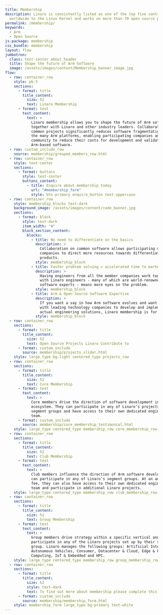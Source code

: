 ```yaml
---
title: Membership
description: Linaro is consistently listed as one of the top five contributors
  worldwide to the Linux Kernel and works on more than 70 open source projects.
permalink: /membership/
keywords:
  - Arm
  - Open Source
js-package: membership
css_bundle: membership
layout: flow
jumbotron:
  class: text-center about_header
  title: Shape the future of Arm Software
  image: /assets/images/content/Membership_banner_image.jpg
flow:
  - row: container_row
    style: pb-5
    sections:
      - format: title
        title_content:
          size: h2
          text: Linaro Membership
      - format: text
        text_content:
          text: >
            Linaro membership allows you to shape the future of Arm software
            together with Linaro and other industry leaders. Collaborating on
            common projects significantly reduces software fragmentation across
            the many Arm platforms, enabling participating companies and the
            community to reduce their costs for development and validation of
            Arm-based software.
  - row: custom_include_row
    source: membership/grouped_members_row.html
  - row: container_row
    style: text-center
    sections:
      - format: buttons
        style: text-center
        buttons_content:
          - title: Enquire about membership today
            url: "#membership_form"
            style: btn-primary enquire_button text-uppercase
  - row: container_row
    style: membership_blocks text-dark
    background_image: /assets/images/content/code_banner.jpg
    sections:
      - format: block
        style: text-dark
        item_width: "4"
        block_section_content:
          blocks:
            - title: No need to differentiate on the basics
              description: >
                Collaboration on common software allows participating member
                companies to direct more resources towards differentiating their
                products.
              style: membership_block
            - title: Faster problem solving = accelerated time to market
              description: >
                Having engineers from all the member companies work together
                with Linaro engineers - many of which are world-renowned Arm
                software experts - means more eyes on the problem.
              style: membership_block
            - title: Arm & Open Source Software Expertise
              description: >
                If you want a say in how Arm software evolves and want to work
                with leading technology companies to develop and implement
                actual engineering solutions, Linaro membership is for you.
              style: membership_block
  - row: container_row
    sections:
      - format: title
        title_content:
          size: h2
          text: Open Source Projects Linaro Contribute to
      - format: custom_include
        source: membership/projects_slider.html
    style: large_type bg-light centered_type projects_row
  - row: container_row
    sections:
      - format: title
        title_content:
          size: h2
          text: Core Membership
      - format: text
        text_content:
          text: >
            Core members drive the direction of software development in the Arm
            ecosystem. They can participate in any of Linaro’s projects or
            segment groups and have access to their own dedicated engineering
            team.
      - format: custom_include
        source: membership/core_membership_testimonial.html
    style: large_type centered_type membership_row core_membership_row bg-light-blue
  - row: container_row
    sections:
      - format: title
        title_content:
          size: h2
          text: Club Membership
      - format: text
        text_content:
          text: >
            Club members influence the direction of Arm software development and
            can participate in any of Linaro’s segment groups. At an additional
            fee, they can also have access to their own dedicated engineering
            team and participate in additional Linaro projects.
    style: large_type centered_type membership_row club_membership_row  bg-green
  - row: container_row
    sections:
      - format: title
        title_content:
          size: h2
          text: Group Membership
      - format: text
        text_content:
          text: >
            Group members drive strategy within a specific vertical and can
            participate in any of the Linaro projects set up by their segment
            group. Linaro manages the following groups: Artificial Intelligence,
            Autonomous Vehicles, Consumer, Datacenter & Cloud, Edge & Fog
            Computing, IoT & Embedded and HPC.
    style: large_type centered_type membership_row group_membership_row bg-light-gray
  - row: container_row
    sections:
      - format: title
        title_content:
          size: h2
          style: text-dark
          text: To find out more about membership please complete this form
      - format: custom_include
        source: membership/membership_form.html
    style: membership_form large_type bg-primary text-white
---
```

